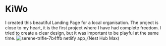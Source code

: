 # KiWo
I created this beautiful Landing Page for a local organisation. The project is close to my heart, it is the first project where I have had complete freedom. I tried to create a clear design, but it was important to be playful at the same time. 
![serene-trifle-7b4ffb netlify app_(Nest Hub Max)](https://user-images.githubusercontent.com/103267773/208765904-4ecfa37e-d26c-4e24-82e2-ec34364e8829.png)
